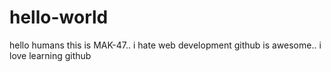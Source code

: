 # hello-world
hello humans this is MAK-47.. i hate web development
github is awesome.. i love learning github
